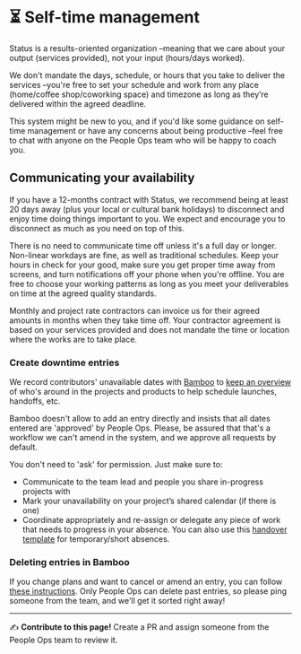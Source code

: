 # ⏳ Self-time management

Status is a results-oriented organization –meaning that we care about your output (services provided), not your input (hours/days worked). 

We don't mandate the days, schedule, or hours that you take to deliver the services –you're free to set your schedule and work from any place (home/coffee shop/coworking space) and timezone as long as they’re delivered within the agreed deadline.

This system might be new to you, and if you'd like some guidance on self-time management or have any concerns about being productive –feel free to chat with anyone on the People Ops team who will be happy to coach you.

## Communicating your availability

If you have a 12-months contract with Status, we recommend being at least 20 days away (plus your local or cultural bank holidays) to disconnect and enjoy time doing things important to you. We expect and encourage you to disconnect as much as you need on top of this. 

There is no need to communicate time off unless it's a full day or longer. Non-linear workdays are fine, as well as traditional schedules. Keep your hours in check for your good, make sure you get proper time away from screens, and turn notifications off your phone when you're offline. You are free to choose your working patterns as long as you meet your deliverables on time at the agreed quality standards. 

Monthly and project rate contractors can invoice us for their agreed amounts in months when they take time off. Your contractor agreement is based on your services provided and does not mandate the time or location where the works are to take place. 

### Create downtime entries

We record contributors' unavailable dates with [Bamboo](https://statusim.bamboohr.com/) to [keep an overview](https://statusim.bamboohr.com/calendar) of who's around in the projects and products to help schedule launches, handoffs, etc.

Bamboo doesn't allow to add an entry directly and insists that all dates entered are 'approved' by People Ops. Please, be assured that that's a workflow we can't amend in the system, and we approve all requests by default. 

You don't need to 'ask' for permission. Just make sure to:

* Communicate to the team lead and people you share in-progress projects with
* Mark your unavailability on your project’s shared calendar (if there is one)
* Coordinate appropriately and re-assign or delegate any piece of work that needs to progress in your absence. You can also use this [handover template](https://docs.google.com/spreadsheets/d/15pbTvWJf0luQflw1aRPtX7q00y89_h948Bf3Q861JDk/edit#gid=0) for temporary/short absences.

### Deleting entries in Bamboo

If you change plans and want to cancel or amend an entry, you can follow [these instructions](https://help.bamboohr.com/hc/en-us/articles/227886287-Update-or-Cancel-a-Time-Off-Request). Only People Ops can delete past entries, so please ping someone from the team, and we'll get it sorted right away!

*****

✍️ **Contribute to this page!** Create a PR and assign someone from the People Ops team to review it.
